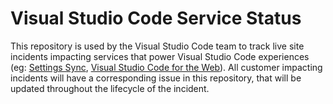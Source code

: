# Visual Studio Code Service Status

This repository is used by the Visual Studio Code team to track live site
incidents impacting services that power Visual Studio Code experiences (eg:
[Settings Sync](https://code.visualstudio.com/docs/editor/settings-sync),
[Visual Studio Code for the Web](https://code.visualstudio.com/docs/editor/vscode-web)).
All customer impacting incidents will have a corresponding issue in this
repository, that will be updated throughout the lifecycle of the incident.
